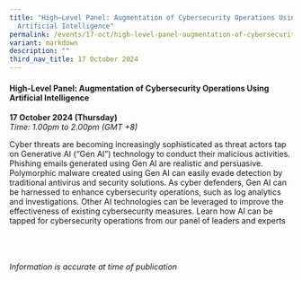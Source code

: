```yaml
---
title: "High–Level Panel: Augmentation of Cybersecurity Operations Using
  Artificial Intelligence"
permalink: /events/17-oct/high-level-panel-augmentation-of-cybersecurity-operations-using-ai/
variant: markdown
description: ""
third_nav_title: 17 October 2024
---
```

#### **High-Level Panel: Augmentation of Cybersecurity Operations Using Artificial Intelligence**

**17 October 2024 (Thursday)**  
*Time: 1.00pm to 2.00pm (GMT +8)*

Cyber threats are becoming increasingly sophisticated as threat actors tap on Generative AI (“Gen AI”) technology to conduct their malicious activities. Phishing emails generated using Gen AI are realistic and persuasive. Polymorphic malware created using Gen AI can easily evade detection by traditional antivirus and security solutions. As cyber defenders, Gen AI can be harnessed to enhance cybersecurity operations, such as log analytics and investigations. Other AI technologies can be leveraged to improve the effectiveness of existing cybersecurity measures. Learn how AI can be tapped for cybersecurity operations from our panel of leaders and experts

<br><br><br>
*Information is accurate at time of publication*